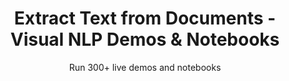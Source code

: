 ---
layout: demopagenew
title: Extract Text from Documents - Visual NLP Demos & Notebooks
seotitle: 'Visual NLP: Extract Text from Documents - John Snow Labs'
subtitle: Run 300+ live demos and notebooks
full_width: true
permalink: /visual_medical_document_processing
key: demo
nav_key: demo
article_header:
  type: demo
license: false
mode: immersivebg
show_edit_on_github: false
show_date: false
data:
  sections:  
    - secheader: yes
      secheader:
        - subtitle: Extract Text from Documents - Live Demos & Notebooks
          activemenu: visual_medical_document_processing
      source: yes
      source: 
        - title: Dicom to Text
          id: dicom_to_text
          image: 
              src: /assets/images/DICOM_to_Text.svg
          excerpt: Recognize text from DICOM format documents. This feature explores both to the text on the image and to the text from the metadata file.
          actions:
          - text: Live Demo
            type: normal
            url: https://demo.johnsnowlabs.com/ocr/DICOM_TO_TEXT/
          - text: Colab
            type: blue_btn
            url: https://colab.research.google.com/github/JohnSnowLabs/spark-nlp-workshop/blob/master/tutorials/streamlit_notebooks/ocr/DICOM_TO_TEXT.ipynb
        - title: Deidentify DICOM documents
          id: deidentify_dicom_documents_1
          image: 
              src: /assets/images/Deidentify_DICOM_documents_1.svg
          excerpt: Deidentify DICOM documents by masking PHI information on the image and by either masking or obfuscating PHI from the metadata.
          actions:
          - text: Live Demo
            type: normal
            url: https://demo.johnsnowlabs.com/ocr/DEID_DICOM_IMAGE/
          - text: Colab
            type: blue_btn
            url: https://github.com/JohnSnowLabs/visual-nlp-workshop/blob/master/jupyter/SparkOcrImageDeIdentification.ipynb
        - title: Deidentification of Whole Slide Image 
          id: wsi_deid  
          image: 
              src: /assets/images/De-Identify_DICOM_Images.svg
          excerpt: De-identification of Whole Slide Images
          actions:
          - text: Live Demo
            type: normal
            url: https://demo.johnsnowlabs.com/ocr/WSI_DEID/
          - text: Colab
            type: blue_btn
            url: https://github.com/JohnSnowLabs/visual-nlp-workshop/blob/master/jupyter/SparkOcrWSIDeidentification.ipynb
        - title: Pretrained Pipelines for Dicom De-Identification 
          id: wsi_deid  
          image: 
              src: /assets/images/Deidentify_DICOM_documents.svg
          excerpt: De-identify DICOM files to mask or obfuscate PHI to preserve healthcare privacy.
          actions:
          - text: Live Demo
            type: normal
            url: https://demo.johnsnowlabs.com/ocr/PP_DICOM_DEID/
          - text: Colab
            type: blue_btn
            url: https://github.com/JohnSnowLabs/visual-nlp-workshop/blob/master/jupyter/Dicom/SparkOcrDicomPretrainedPipelines.ipynb
---
